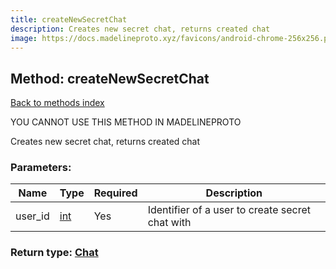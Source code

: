 ```yaml
---
title: createNewSecretChat
description: Creates new secret chat, returns created chat
image: https://docs.madelineproto.xyz/favicons/android-chrome-256x256.png
---
```

## Method: createNewSecretChat  
[Back to methods index](index.md)


YOU CANNOT USE THIS METHOD IN MADELINEPROTO


Creates new secret chat, returns created chat

### Parameters:

| Name     |    Type       | Required | Description |
|----------|---------------|----------|-------------|
|user\_id|[int](../types/int.md) | Yes|Identifier of a user to create secret chat with|


### Return type: [Chat](../types/Chat.md)

